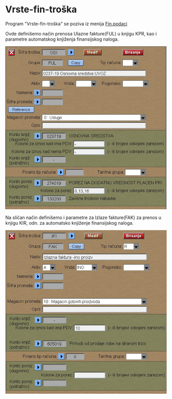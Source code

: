 # Vrste-fin-troška

Program "Vrste-fin-troška" se poziva iz menija [Fin.podaci](../f1_sr.md)

Ovde definišemo način prenosa Ulazne fakture(FUL) u knjigu KPR,
kao i parametre automatskog knjiženja finansijskog naloga.

![Image](fin_tros01.jpg)

Na sličan način definišemo i parametre za Izlaze fakture(FAK) 
za prenos u knjigu KIR, odn. za automatsko knjiženje finansijskog naloga.

![Image](fin_tros02.jpg)

